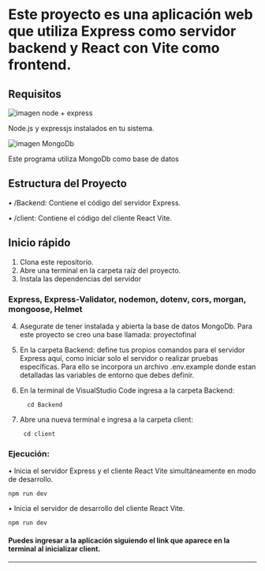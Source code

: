 # Este proyecto es una aplicación web que utiliza Express como servidor backend y React con Vite como frontend.

## Requisitos
![imagen node + express](https://res.cloudinary.com/practicaldev/image/fetch/s--KkScstnJ--/c_imagga_scale,f_auto,fl_progressive,h_420,q_auto,w_1000/https://dev-to-uploads.s3.amazonaws.com/uploads/articles/zojuy79lo3fn3qdt7g6p.png) 
 
 Node.js y expressjs instalados en tu sistema.

![imagen MongoDb](https://miro.medium.com/v2/resize:fit:512/1*doAg1_fMQKWFoub-6gwUiQ.png)

 Este programa utiliza MongoDb como base de datos

## Estructura del Proyecto
•	/Backend: Contiene el código del servidor Express.

•	/client: Contiene el código del cliente React Vite.

## Inicio rápido
1.	Clona este repositorio.
2.	Abre una terminal en la carpeta raíz del proyecto.
3.	Instala las dependencias del servidor 
### Express, Express-Validator, nodemon, dotenv, cors, morgan, mongoose, Helmet 
4. Asegurate de tener instalada y abierta la base de datos MongoDb. Para este proyecto se creo una base llamada: proyectofinal
5.	En la carpeta Backend: define tus propios comandos para el servidor Express aquí, como iniciar solo el servidor o realizar pruebas específicas. Para ello se incorpora un archivo .env.example donde estan detalladas las variables de entorno que debes definir.

6. En la terminal de VisualStudio Code ingresa a la carpeta Backend:
       
         cd Backend



7.	Abre una nueva terminal e ingresa a la carpeta client:
      
         cd client
 
      

### Ejecución:
•	 Inicia el servidor Express y el cliente React Vite simultáneamente en modo de desarrollo.

    npm run dev

•	Inicia el servidor de desarrollo del cliente React Vite.

    npm run dev




#### Puedes ingresar a la aplicación siguiendo el link que aparece en la terminal al inicializar client.



________________________________________
